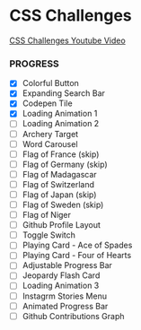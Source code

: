 # CSS Challenges

[CSS Challenges Youtube Video](https://www.youtube.com/watch?v=TzuWIHGFKCQ&list=TLPQMDQwODIwMjXvaTXlnE9G5g&index=4)

### PROGRESS
- [x] Colorful Button 
- [x] Expanding Search Bar 
- [x] Codepen Tile 
- [x] Loading Animation 1
- [ ] Loading Animation 2
- [ ] Archery Target 
- [ ] Word Carousel 
- [ ] Flag of France (skip) 
- [ ] Flag of Germany (skip) 
- [ ] Flag of Madagascar 
- [ ] Flag of Switzerland 
- [ ] Flag of Japan (skip) 
- [ ] Flag of Sweden (skip) 
- [ ] Flag of Niger 
- [ ] Github Profile Layout 
- [ ] Toggle Switch 
- [ ] Playing Card - Ace of Spades 
- [ ] Playing Card - Four of Hearts 
- [ ] Adjustable Progress Bar 
- [ ] Jeopardy Flash Card 
- [ ] Loading Animation 3
- [ ] Instagrm Stories Menu 
- [ ] Animated Progress Bar 
- [ ] Github Contributions Graph 
